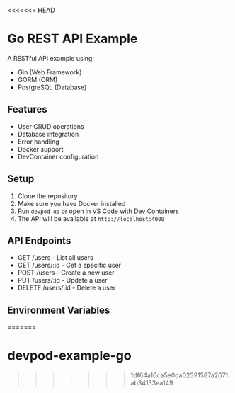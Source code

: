 <<<<<<< HEAD
# Go REST API Example

A RESTful API example using:
- Gin (Web Framework)
- GORM (ORM)
- PostgreSQL (Database)

## Features
- User CRUD operations
- Database integration
- Error handling
- Docker support
- DevContainer configuration

## Setup
1. Clone the repository
2. Make sure you have Docker installed
3. Run `devpod up` or open in VS Code with Dev Containers
4. The API will be available at `http://localhost:4000`

## API Endpoints
- GET /users - List all users
- GET /users/:id - Get a specific user
- POST /users - Create a new user
- PUT /users/:id - Update a user
- DELETE /users/:id - Delete a user

## Environment Variables
=======
# devpod-example-go
>>>>>>> 1df64a16ca5e0da02391587a2671ab34133ea149

